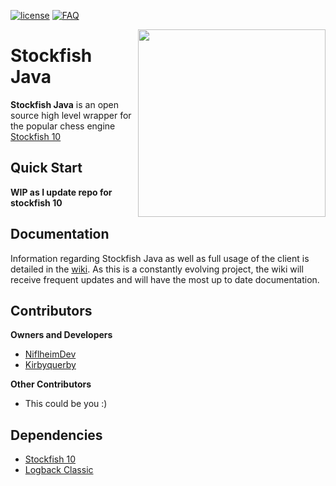 [license]: https://img.shields.io/badge/License-Apache%202.0-lightgrey.svg?style=flat-square
[FAQ]: https://img.shields.io/badge/Wiki-FAQ-blue.svg?style=flat-square
[![license]](https://github.com/NiflheimDev/Stockfish-Java/tree/master/LICENSE)
[![FAQ]](https://github.com/NiflheimDev/Stockfish-Java/wiki)

<img align="right" src="https://i.imgur.com/BpbjurX.png" height="300" width="300">

# Stockfish Java
**Stockfish Java** is an open source high level wrapper for the popular chess engine [Stockfish 10](https://stockfishchess.org/)

## Quick Start
**WIP as I update repo for stockfish 10**

## Documentation
Information regarding Stockfish Java as well as full usage of the client is detailed in the [wiki](https://github.com/NiflheimDev/Stockfish-Java/wiki). As  this is a constantly evolving project, the wiki will receive frequent updates and will have the most up to date documentation.

## Contributors
**Owners and Developers**
* [NiflheimDev](https://github.com/NiflheimDev)
* [Kirbyquerby](https://github.com/Kirbyquerby)

**Other Contributors**
* This could be you :)

## Dependencies
* [Stockfish 10](https://stockfishchess.org/)
* [Logback Classic](https://logback.qos.ch/)